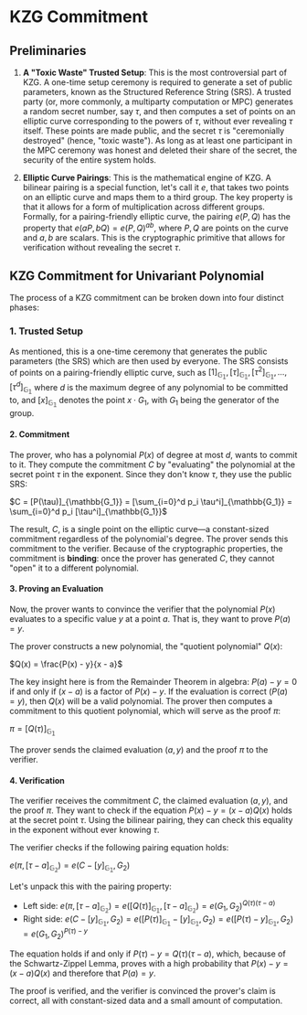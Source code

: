 # KZG Commitment

## Preliminaries

1.  **A "Toxic Waste" Trusted Setup**: This is the most controversial part of KZG. A one-time setup ceremony is required to generate a set of public parameters, known as the Structured Reference String (SRS). A trusted party (or, more commonly, a multiparty computation or MPC) generates a random secret number, say $\tau$, and then computes a set of points on an elliptic curve corresponding to the powers of $\tau$, without ever revealing $\tau$ itself. These points are made public, and the secret $\tau$ is "ceremonially destroyed" (hence, "toxic waste"). As long as at least one participant in the MPC ceremony was honest and deleted their share of the secret, the security of the entire system holds.

2.  **Elliptic Curve Pairings**: This is the mathematical engine of KZG. A bilinear pairing is a special function, let's call it $e$, that takes two points on an elliptic curve and maps them to a third group. The key property is that it allows for a form of multiplication across different groups. Formally, for a pairing-friendly elliptic curve, the pairing $e(P, Q)$ has the property that $e(aP, bQ) = e(P, Q)^{ab}$, where $P, Q$ are points on the curve and $a, b$ are scalars. This is the cryptographic primitive that allows for verification without revealing the secret $\tau$.

## KZG Commitment for Univariant Polynomial

The process of a KZG commitment can be broken down into four distinct phases:

### 1. Trusted Setup

As mentioned, this is a one-time ceremony that generates the public parameters (the SRS) which are then used by everyone. The SRS consists of points on a pairing-friendly elliptic curve, such as $[1]_\mathbb{G_1}, [\tau]_\mathbb{G_1}, [\tau^2]_\mathbb{G_1}, \dots, [\tau^d]_\mathbb{G_1}$ where $d$ is the maximum degree of any polynomial to be committed to, and $[x]_\mathbb{G_1}$ denotes the point $x \cdot G_1$, with $G_1$ being the generator of the group.

#### 2. Commitment

The prover, who has a polynomial $P(x)$ of degree at most $d$, wants to commit to it. They compute the commitment $C$ by "evaluating" the polynomial at the secret point $\tau$ in the exponent. Since they don't know $\tau$, they use the public SRS:

$C = [P(\tau)]_{\mathbb{G_1}} = [\sum_{i=0}^d p_i \tau^i]_{\mathbb{G_1}} = \sum_{i=0}^d p_i [\tau^i]_{\mathbb{G_1}}$

The result, $C$, is a single point on the elliptic curve—a constant-sized commitment regardless of the polynomial's degree. The prover sends this commitment to the verifier. Because of the cryptographic properties, the commitment is **binding**: once the prover has generated $C$, they cannot "open" it to a different polynomial.

#### 3. Proving an Evaluation

Now, the prover wants to convince the verifier that the polynomial $P(x)$ evaluates to a specific value $y$ at a point $a$. That is, they want to prove $P(a) = y$.

The prover constructs a new polynomial, the "quotient polynomial" $Q(x)$:

$Q(x) = \frac{P(x) - y}{x - a}$

The key insight here is from the Remainder Theorem in algebra: $P(a) - y = 0$ if and only if $(x-a)$ is a factor of $P(x) - y$. If the evaluation is correct ($P(a) = y$), then $Q(x)$ will be a valid polynomial. The prover then computes a commitment to this quotient polynomial, which will serve as the proof $\pi$:

$\pi = [Q(\tau)]_{\mathbb{G_1}}$

The prover sends the claimed evaluation $(a, y)$ and the proof $\pi$ to the verifier.

#### 4. Verification

The verifier receives the commitment $C$, the claimed evaluation $(a, y)$, and the proof $\pi$. They want to check if the equation $P(x) - y = (x-a)Q(x)$ holds at the secret point $\tau$. Using the bilinear pairing, they can check this equality in the exponent without ever knowing $\tau$.

The verifier checks if the following pairing equation holds:

$e(\pi, [\tau - a]_{\mathbb{G_2}}) = e(C - [y]_{\mathbb{G_1}}, G_2)$

Let's unpack this with the pairing property:
-   Left side: $e(\pi, [\tau - a]_{\mathbb{G_2}}) = e([Q(\tau)]_{\mathbb{G_1}}, [\tau - a]_{\mathbb{G_2}}) = e(G_1, G_2)^{Q(\tau)(\tau-a)}$
-   Right side: $e(C - [y]_{\mathbb{G_1}}, G_2) = e([P(\tau)]_{\mathbb{G_1}} - [y]_{\mathbb{G_1}}, G_2) = e([P(\tau)-y]_{\mathbb{G_1}}, G_2) = e(G_1, G_2)^{P(\tau)-y}$

The equation holds if and only if $P(\tau) - y = Q(\tau)(\tau - a)$, which, because of the Schwartz-Zippel Lemma, proves with a high probability that $P(x) - y = (x-a)Q(x)$ and therefore that $P(a) = y$.

The proof is verified, and the verifier is convinced the prover's claim is correct, all with constant-sized data and a small amount of computation.
